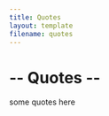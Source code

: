 ```yaml
---
title: Quotes
layout: template
filename: quotes
---
```


<h1>-- Quotes --</h1>
<p>some quotes here</p>